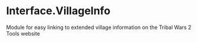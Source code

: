 # Interface.VillageInfo
Module for easy linking to extended village information on the Tribal Wars 2 Tools website
